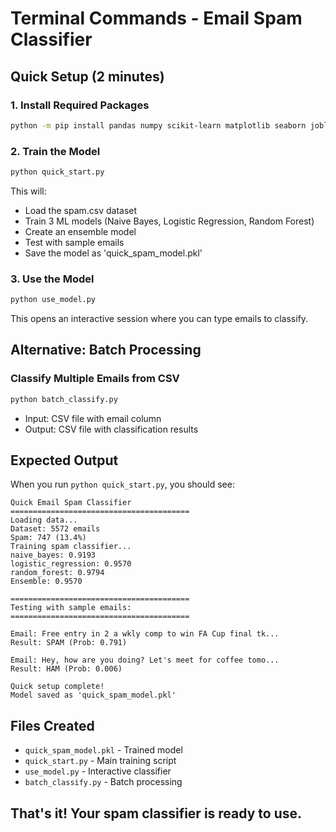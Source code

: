 # Terminal Commands - Email Spam Classifier

## Quick Setup (2 minutes)

### 1. Install Required Packages
```bash
python -m pip install pandas numpy scikit-learn matplotlib seaborn joblib
```

### 2. Train the Model
```bash
python quick_start.py
```
This will:
- Load the spam.csv dataset
- Train 3 ML models (Naive Bayes, Logistic Regression, Random Forest)
- Create an ensemble model
- Test with sample emails
- Save the model as 'quick_spam_model.pkl'

### 3. Use the Model
```bash
python use_model.py
```
This opens an interactive session where you can type emails to classify.

## Alternative: Batch Processing

### Classify Multiple Emails from CSV
```bash
python batch_classify.py
```
- Input: CSV file with email column
- Output: CSV file with classification results

## Expected Output

When you run `python quick_start.py`, you should see:
```
Quick Email Spam Classifier
========================================
Loading data...
Dataset: 5572 emails
Spam: 747 (13.4%)
Training spam classifier...
naive_bayes: 0.9193
logistic_regression: 0.9570
random_forest: 0.9794
Ensemble: 0.9570

========================================
Testing with sample emails:
========================================

Email: Free entry in 2 a wkly comp to win FA Cup final tk...
Result: SPAM (Prob: 0.791)

Email: Hey, how are you doing? Let's meet for coffee tomo...
Result: HAM (Prob: 0.006)

Quick setup complete!
Model saved as 'quick_spam_model.pkl'
```

## Files Created
- `quick_spam_model.pkl` - Trained model
- `quick_start.py` - Main training script
- `use_model.py` - Interactive classifier
- `batch_classify.py` - Batch processing

## That's it! Your spam classifier is ready to use.
